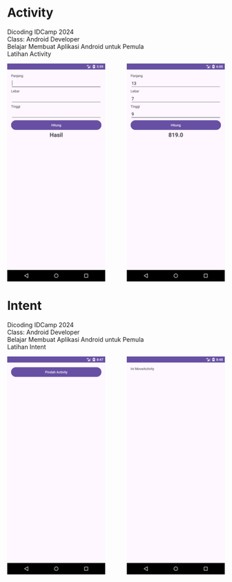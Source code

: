 # Activity

Dicoding IDCamp 2024  
Class: Android Developer  
Belajar Membuat Aplikasi Android untuk Pemula  
Latihan Activity

<div style="display: flex; justify-content: space-between;">
  <img src="https://github.com/xmswmx/self_taught/blob/main/learning_kotlin/dicoding/Screenshot_20241229_175935.png" width="45%" />
  <img src="https://github.com/xmswmx/self_taught/blob/main/learning_kotlin/dicoding/Screenshot_20241229_180020.png" width="45%" />
</div>

# Intent

Dicoding IDCamp 2024  
Class: Android Developer  
Belajar Membuat Aplikasi Android untuk Pemula  
Latihan Intent

<div style="display: flex; justify-content: space-between;">
  <img src="https://github.com/xmswmx/self_taught/blob/main/learning_kotlin/dicoding/Screenshot_20241229_204749.png" width="45%" />
  <img src="https://github.com/xmswmx/self_taught/blob/main/learning_kotlin/dicoding/Screenshot_20241229_204822.png" width="45%" />
</div>
